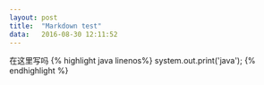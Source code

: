 ```yaml
---
layout: post
title:	"Markdown test"
data:	2016-08-30 12:11:52
---
```

在这里写吗
{% highlight java linenos%}
system.out.print('java');
{% endhighlight %}